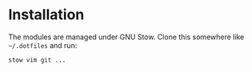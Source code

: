 Installation
============

The modules are managed under GNU Stow.
Clone this somewhere like `~/.dotfiles` and run:

    stow vim git ...

